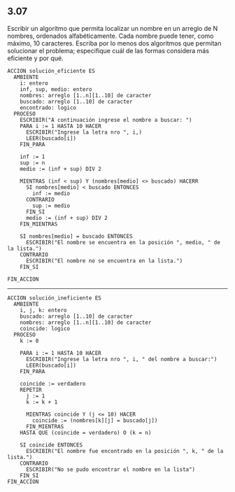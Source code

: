 ## 3.07
Escribir un algoritmo que permita localizar un nombre en un arreglo de N nombres,
ordenados alfabéticamente. Cada nombre puede tener, como máximo, 10 caracteres.
Escriba por lo menos dos algoritmos que permitan solucionar el problema; especifique
cuál de las formas considera más eficiente y por qué.

```
ACCION solución_eficiente ES
  AMBIENTE
    i: entero
    inf, sup, medio: entero
    nombres: arreglo [1..n][1..10] de caracter
    buscado: arreglo [1..10] de caracter
    encontrado: logico
  PROCESO
    ESCRIBIR("A continuación ingrese el nombre a buscar: ")
    PARA i := 1 HASTA 10 HACER
      ESCRIBIR("Ingrese la letra nro ", i,)
      LEER(buscado[i])
    FIN_PARA

    inf := 1
    sup := n
    medio := (inf + sup) DIV 2

    MIENTRAS (inf < sup) Y (nombres[medio] <> buscado) HACERR
      SI nombres[medio] < buscado ENTONCES
        inf := medio
      CONTRARIO
        sup := medio
      FIN_SI
      medio := (inf + sup) DIV 2
    FIN_MIENTRAS

    SI nombres[medio] = buscado ENTONCES
      ESCRIBIR("El nombre se encuentra en la posición ", medio, " de la lista.")
    CONTRARIO
      ESCRIBIR("El nombre no se encuentra en la lista.")
    FIN_SI

FIN_ACCION
```

---

```
ACCION solución_ineficiente ES
  AMBIENTE
    i, j, k: entero
    buscado: arreglo [1..10] de caracter
    nombres: arreglo [1..n][1..10] de caracter
    coincide: logico
  PROCESO
    k := 0

    PARA i := 1 HASTA 10 HACER
      ESCRIBIR("Ingrese la letra nro ", i, " del nombre a buscar:")
      LEER(buscado[i])
    FIN_PARA

    coincide := verdadero
    REPETIR
      j := 1
      k := k + 1

      MIENTRAS coincide Y (j <= 10) HACER
        coincide := (nombres[k][j] = buscado[j])
      FIN_MIENTRAS
    HASTA QUE (coincide = verdadero) O (k = n)

    SI coincide ENTONCES
      ESCRIBIR("El nombre fue encontrado en la posición ", k, " de la lista.")
    CONTRARIO
      ESCRIBIR("No se pudo encontrar el nombre en la lista")
    FIN_SI
FIN_ACCION
```
